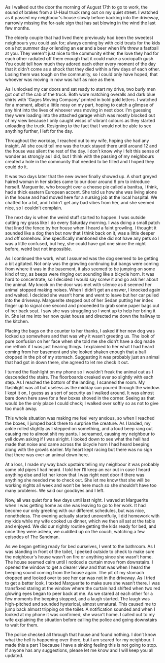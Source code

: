 As I walked out the door the morning of August 17th to go to work, the sound of brakes from a U-Haul truck rang out on my quiet street. I watched as it passed my neighbour's house slowly before backing into the driveway, narrowly missing the for-sale sign that has sat blowing in the wind the last few months.  
 
The elderly couple that had lived there previously had been the sweetest neighbours you could ask for; always coming by with cold treats for the kids on a hot summer day or lending an ear and a beer when life threw a fastball at you. They weren't just nice to the community either, the love they had for each other radiated off them enough that it could make a sociopath gush. You could tell how much they adored each other every moment of the day that it didn't come as a shock that they died within a few days of each other. Losing them was tough on the community, so I could only have hoped, that whoever was moving in now was half as nice as them. 
 
As I unlocked my car doors and sat ready to start my drive, two burly men got out of the cab of the truck. Both wore matching overalls and dark blue shirts with 'Gages Moving Company' printed in bold gold letters. I watched for a moment, albeit a little nosy on my part, hoping to catch a glimpse of any hint into the lives of whoever was moving in next door. I'm guessing they were loading into the attached garage which was mostly blocked out of my view because I only caught wisps of vibrant colours as they started unloading the truck. Resigning to the fact that I would not be able to see anything further, I left for the day. 
 
Throughout the workday, I reached out to my wife, hoping she had any insight. All she could tell me was the truck stayed there until around 12 and the house was silent the rest of the day. I don't know why I felt this sense of wonder as strongly as I did, but I think with the passing of my neighbours created a hole in the community that needed to be filled and I hoped they could do it.  
 
It was two days later that the new owner finally showed up. A short greyed haired woman in her sixties came to our door around 6 pm to introduce herself. Marguerite, who brought over a cheese pie called a banitsa, I think, had a thick eastern European accent. She told us how she was living alone in the house and had moved here for a nursing job at the local hospital. We chatted for a bit, and I didn't get any bad vibes from her, and she seemed nice, so I couldn't complain.  
 
The next day is when the weird stuff started to happen. I was outside cutting my grass like I do every Saturday morning. I was doing a small patch that lined the fence by her house when I heard a faint growling. I thought it sounded like a dog then but now that I think back on it, was a little deeper and off somehow. She specifically mentioned she did not have any pets so I was a little confused, but hey, she could have got one since the night before, weird but not impossible.   
 
As I continued the work, what I assumed was the dog seemed to be getting a bit agitated. Not only was the growling continuing but bangs were coming from where it was in the basement, it also seemed to be jumping on some kind of toy, as beeps were ringing out sounding like a bicycle horn. It was hard to concentrate, so I decided I would say screw it and go ask her about the animal. 
My knock on the door was met with silence as it seemed her animal stopped making noises. When I didn’t get an answer, I knocked again and waited. I decided she wasn’t home and went to leave but her car pulled into the driveway. Marguerite stepped out of her Sedan putting her index finger up to signal one second and proceeded to grab some paper bags out of her back seat. I saw she was struggling so I went up to help her bring it in. She let me into her now quiet house and directed me down the hallway to the kitchen.  
 
Placing the bags on the counter to her thanks, I asked if her new dog was locked up somewhere and that was why it wasn’t greeting us. The look of pure confusion on her face when she told me she didn’t have a dog made me rethink if I was just hearing things. I explained to her what I had heard coming from her basement and she looked shaken enough that a ball dropped in the pit of my stomach. Suggesting it was probably just an animal that had got in down there, she agreed to let me check it out. 
 
I turned the flashlight on my phone so I wouldn’t freak the animal out as I descended the stairs. The floorboards creaked ever so slightly with each step. As I reached the bottom of the landing, I scanned the room. My flashlight was all but useless as the midday sun poured through the window. I kept it on, I guess as a sort of security as I walked around. It was almost bare down here save for a few boxes shoved in the corner. Seeing as that would be the only place I could check; I walked over softly so as not to give too much away.  
 
This whole situation was making me feel very anxious, so when I reached the boxes, I jumped back there to surprise the creature. As I landed, my ankle rolled slightly as I stepped on something, and a loud beep rang out causing me to almost shit my pants. I screamed, causing my neighbour to yell down asking if I was alright. I looked down to see what the hell had made that noise and came across the bicycle horn I had heard beeping along with the growls earlier. My heart kept racing but there was no sign that there was ever an animal down here.  
 
At a loss, I made my way back upstairs telling my neighbour it was probably some old pipes I had heard. I told her I’ll keep an ear out in case I heard anything else and let her know that I was right next door if there was anything she needed me to check out. She let me know that she will be working nights all week and won’t be here much so she shouldn’t have too many problems. We said our goodbyes and I left. 
 
Now, all was quiet for a few days until last night. I waved at Marguerite when I was getting home as she was leaving to go to her work. It had become our only greeting with our different schedules, but was nice, nonetheless. The evening actually started uneventfully, I did homework with my kids while my wife cooked us dinner, which we then all sat at the table and enjoyed. We did our nightly routine getting the kids ready for bed, and once they were asleep, we cuddled up on the couch, watching a few episodes of The Sandman.  
 
As we began getting ready for bed ourselves, I went to the bathroom. As I was standing in front of the toilet, I peeked outside to check to make sure the neighbour's house wasn’t on fire or anything since she wasn’t home. The house seemed calm until I noticed a curtain move from downstairs. I opened the window to get a clearer view and that was when I heard the beeping sound coming from the house again. The pit of my stomach dropped and looked over to see her car was not in the driveway. As I tried to get a better look, I texted Marguerite to make sure she wasn’t there. I was transfixed staring at the window where the curtain had shifted when two red glowing eyes began to peer back at me. As we stared at each other for a few moments the beeping stopped, and a laugh started. The laugh was high-pitched and sounded hysterical, almost unnatural. This caused me to jump back almost tripping on the toilet. A notification sounded and when I looked at my phone it was confirmed, she wasn't home. I called out to my wife explaining the situation before calling the police and going downstairs to wait for them. 
 
The police checked all through that house and found nothing. I don’t know what the hell is happening over there, but I am scared for my neighbour. I made this a part 1 because I have a sinking feeling this is not going to stop. If anyone has any suggestions, please let me know and I will keep you all updated.